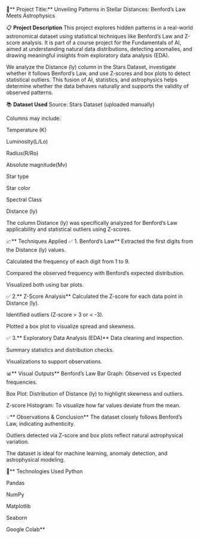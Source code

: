 📁** Project Title:**
Unveiling Patterns in Stellar Distances: Benford’s Law Meets Astrophysics

📋 **Project Description**
This project explores hidden patterns in a real-world astronomical dataset using statistical techniques like Benford’s Law and Z-score analysis. It is part of a course project for the Fundamentals of AI, aimed at understanding natural data distributions, detecting anomalies, and drawing meaningful insights from exploratory data analysis (EDA).

We analyze the Distance (ly) column in the Stars Dataset, investigate whether it follows Benford’s Law, and use Z-scores and box plots to detect statistical outliers. This fusion of AI, statistics, and astrophysics helps determine whether the data behaves naturally and supports the validity of observed patterns.

📚 **Dataset Used**
Source: Stars Dataset (uploaded manually)

Columns may include:

Temperature (K)

Luminosity(L/Lo)

Radius(R/Ro)

Absolute magnitude(Mv)

Star type

Star color

Spectral Class

Distance (ly)

The column Distance (ly) was specifically analyzed for Benford’s Law applicability and statistical outliers using Z-scores.

📈** Techniques Applied
✅ 1. Benford’s Law**
Extracted the first digits from the Distance (ly) values.

Calculated the frequency of each digit from 1 to 9.

Compared the observed frequency with Benford’s expected distribution.

Visualized both using bar plots.

✅ 2.** Z-Score Analysis**
Calculated the Z-score for each data point in Distance (ly).

Identified outliers (Z-score > 3 or < -3).

Plotted a box plot to visualize spread and skewness.

✅ 3.** Exploratory Data Analysis (EDA)**
Data cleaning and inspection.

Summary statistics and distribution checks.

Visualizations to support observations.

📊** Visual Outputs**
Benford’s Law Bar Graph: Observed vs Expected frequencies.

Box Plot: Distribution of Distance (ly) to highlight skewness and outliers.

Z-score Histogram: To visualize how far values deviate from the mean.

💡** Observations & Conclusion**
The dataset closely follows Benford’s Law, indicating authenticity.

Outliers detected via Z-score and box plots reflect natural astrophysical variation.

The dataset is ideal for machine learning, anomaly detection, and astrophysical modeling.

🔧** Technologies Used
Python

Pandas

NumPy

Matplotlib

Seaborn

Google Colab**
